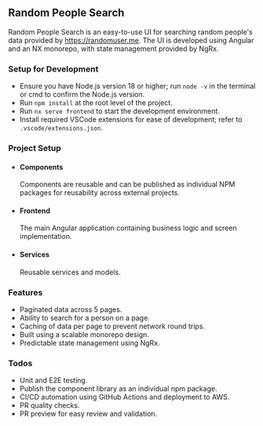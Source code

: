 ## Random People Search

Random People Search is an easy-to-use UI for searching random people's data provided by https://randomuser.me. The UI is developed using Angular and an NX monorepo, with state management provided by NgRx.

### Setup for Development
- Ensure you have Node.js version 18 or higher; run `node -v` in the terminal or cmd to confirm the Node.js version.
- Run `npm install` at the root level of the project.
- Run `nx serve frontend` to start the development environment.
- Install required VSCode extensions for ease of development; refer to `.vscode/extensions.json`.

### Project Setup
- #### Components
    Components are reusable and can be published as individual NPM packages for reusability across external projects.
- #### Frontend
    The main Angular application containing business logic and screen implementation.
- #### Services
    Reusable services and models.


### Features
- Paginated data across 5 pages.
- Ability to search for a person on a page.
- Caching of data per page to prevent network round trips.
- Built using a scalable monorepo design.
- Predictable state management using NgRx.

### Todos
- Unit and E2E testing.
- Publish the component library as an individual npm package.
- CI/CD automation using GitHub Actions and deployment to AWS.
- PR quality checks.
- PR preview for easy review and validation.
